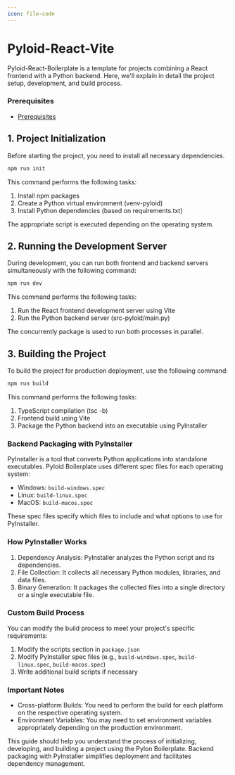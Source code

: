 ```yaml
---
icon: file-code
---
```


# Pyloid-React-Vite

Pyloid-React-Boilerplate is a template for projects combining a React frontend with a Python backend. Here, we'll explain in detail the project setup, development, and build process.

### Prerequisites

* [Prerequisites](../../getting-started/prerequisites.md)

## 1. Project Initialization

Before starting the project, you need to install all necessary dependencies.

```bash
npm run init
```

This command performs the following tasks:

1. Install npm packages
2. Create a Python virtual environment (venv-pyloid)
3. Install Python dependencies (based on requirements.txt)

The appropriate script is executed depending on the operating system.

## 2. Running the Development Server

During development, you can run both frontend and backend servers simultaneously with the following command:

```bash
npm run dev
```

This command performs the following tasks:

1. Run the React frontend development server using Vite
2. Run the Python backend server (src-pyloid/main.py)

The concurrently package is used to run both processes in parallel.

## 3. Building the Project

To build the project for production deployment, use the following command:

```bash
npm run build
```

This command performs the following tasks:

1. TypeScript compilation (tsc -b)
2. Frontend build using Vite
3. Package the Python backend into an executable using PyInstaller

### Backend Packaging with PyInstaller

PyInstaller is a tool that converts Python applications into standalone executables. Pyloid Boilerplate uses different spec files for each operating system:

* Windows: `build-windows.spec`
* Linux: `build-linux.spec`
* MacOS: `build-macos.spec`

These spec files specify which files to include and what options to use for PyInstaller.

### How PyInstaller Works

1. Dependency Analysis: PyInstaller analyzes the Python script and its dependencies.
2. File Collection: It collects all necessary Python modules, libraries, and data files.
3. Binary Generation: It packages the collected files into a single directory or a single executable file.

### Custom Build Process

You can modify the build process to meet your project's specific requirements:

1. Modify the scripts section in `package.json`
2. Modify PyInstaller spec files (e.g., `build-windows.spec`, `build-linux.spec`, `build-macos.spec`)
3. Write additional build scripts if necessary

### Important Notes

* Cross-platform Builds: You need to perform the build for each platform on the respective operating system.
* Environment Variables: You may need to set environment variables appropriately depending on the production environment.

This guide should help you understand the process of initializing, developing, and building a project using the Pylon Boilerplate. Backend packaging with PyInstaller simplifies deployment and facilitates dependency management.
